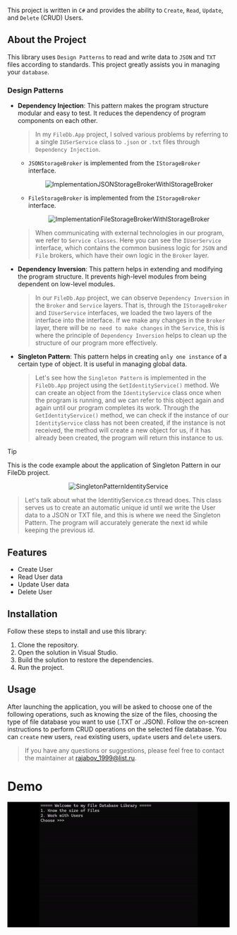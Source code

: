 This project is written in ``C#`` and provides the ability to ``Create``, ``Read``, ``Update``, and ``Delete`` (CRUD) Users.

## About the Project

This library uses ``Design Patterns`` to read and write data to ``JSON`` and ``TXT`` files according to standards. This project greatly assists you in managing your ``database``.

### Design Patterns

- **Dependency Injection**: This pattern makes the program structure modular and easy to test. It reduces the dependency of program components on each other.
  
  > In my ``FileDb.App`` project, I solved various problems by referring to a single ``IUSerService`` class to ``.json`` or ``.txt`` files through ``Dependency Injection``.
  - ``JSONStorageBroker`` is implemented from the ``IStorageBroker`` interface.
    <p align="center">
    <img src="" alt="ImplementationJSONStorageBrokerWithIStorageBroker">
    </p>
  - ``FileStorageBroker`` is implemented from the ``IStorageBroker`` interface.
    <p align="center">
    <img src="" alt="ImplementationFileStorageBrokerWithIStorageBroker">
    </p>
  > When communicating with external technologies in our program, we refer to ``Service classes``. Here you can see the ``IUserService`` interface, which contains the common business logic for    ``JSON`` and ``File`` brokers, which have their own logic in the ``Broker`` layer.
- **Dependency Inversion**: This pattern helps in extending and modifying the program structure. It prevents high-level modules from being dependent on low-level modules.
  
  > In our ``FileDb.App`` project, we can observe ``Dependency Inversion`` in the ``Broker`` and ``Service`` layers. That is, through the ``IStorageBroker`` and ``IUserService`` interfaces, we loaded the two layers of the interface into the interface. If we make any changes in the ``Broker`` layer, there will be ``no need to make changes`` in the ``Service``, this is where the principle of ``Dependency Inversion`` helps to clean up the structure of our program more effectively.
- **Singleton Pattern**: This pattern helps in creating ``only one instance`` of a certain type of object. It is useful in managing global data.

  > Let's see how the ``Singleton Pattern`` is implemented in the ``FileDb.App`` project using the ``GetIdentityService()`` method. We can create an object from the ``IdentityService`` class once when the program is running, and we can refer to this object again and again until our program completes its work. Through the ``GetIdentityService()`` method, we can check if the instance of our ``IdentityService`` class has not been created, if the instance is not received, the method will create a new object for us, if it has already been created, the program will return this instance to us.

> [!TIP]
> This is the code example about the application of Singleton Pattern in our FileDb project.
<p align="center">
    <img src="" alt="SingletonPatternIdentityService">
    </p>

  > Let's talk about what the IdentitiyService.cs thread does. This class serves us to create an automatic unique id until we write the User data to a JSON or TXT file, and this is where we need the Singleton Pattern. The program will accurately generate the next id while keeping the previous id.

## Features

- Create User
- Read User data
- Update User data
- Delete User

## Installation

Follow these steps to install and use this library:

1. Clone the repository.
2. Open the solution in Visual Studio.
3. Build the solution to restore the dependencies.
4. Run the project.

## Usage

After launching the application, you will be asked to choose one of the following operations, such as knowing the size of the files, choosing the type of file database you want to use (.TXT or .JSON).
Follow the on-screen instructions to perform CRUD operations on the selected file database.
You can ``create`` new users, ``read`` existing users, ``update`` users and ``delete`` users.

> If you have any questions or suggestions, please feel free to contact the maintainer at rajabov_1999@list.ru.

# Demo
<p align="center">
  <img src="https://github.com/rajabov0011/FileDb.App/blob/master/FileDb.App/Assets/Demos/DEMO.gif" alt="DEMO">
</p>
